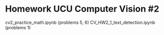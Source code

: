 # Homework UCU Computer Vision #2

 cv2_practice_math.ipynb (problems 5, 6)
 CV_HW2_1_text_detection.ipynb (problems 1)
